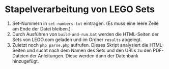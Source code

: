 # Stapelverarbeitung von LEGO Sets
1) Set-Nummern in `set-numbers-txt` eintragen. (Es muss eine leere Zeile am Ende der Datei bleiben.)
2) Durch Ausführen von `build-and-run.bat` werden die HTML-Seiten der Sets von LEGO.com geladen und im Ordner `results` abgelegt.
3) Zuletzt noch `php parse.php` aufrufen. Dieses Skript analysiert die HTML-Seiten und sucht nach dem Namen des Sets und den URLs zu den PDF-Dateien der Anleitungen. Diese werden dann der Datenbank hinzugefügt.
